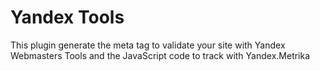 Yandex Tools
============

This plugin generate the meta tag to validate your site with Yandex Webmasters Tools and the JavaScript code to track with Yandex.Metrika

